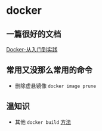 # docker

## 一篇很好的文档

[Docker-从入门到实践](https://yeasy.gitbook.io/docker_practice/)

## 常用又没那么常用的命令

- 删除虚悬镜像 `docker image prune`

## 温知识

- 其他 `docker build` [方法](https://yeasy.gitbook.io/docker_practice/image/build#qi-ta-docker-build-de-yong-fa)
